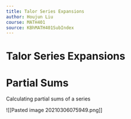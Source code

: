 ```yaml
---
title: Talor Series Expansions
author: Houjun Liu
course: MATH401
source: KBhMATH401SubIndex
---
```


# Talor Series Expansions

# Partial Sums
Calculating partial sums of a series

![[Pasted image 20210306075949.png]]






